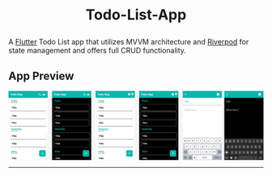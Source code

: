 # <p align="center"> Todo-List-App </p>
A [Flutter](https://github.com/UmerFarooqJillani/Flutter-Learning) Todo List app that utilizes MVVM architecture and [Riverpod](https://github.com/UmerFarooqJillani/Learn-Riverpod-Flutter) for state management and offers full CRUD functionality.

## App Preview
<img src="preview.png" align="center">

--- 
